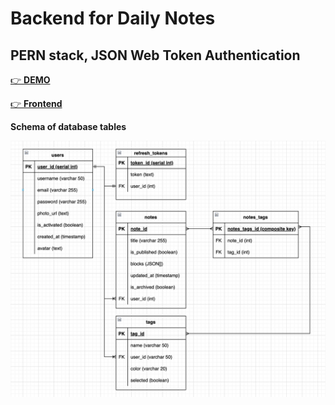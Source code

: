 # Backend for Daily Notes

## PERN stack, JSON Web Token Authentication

[👉 **DEMO**](http://185.220.34.235:8080/)

[👉 **Frontend**](https://github.com/kvvprof/daily-notes)

**Schema of database tables**

![Schema](https://github.com/kvvprof/daily-notes-server/blob/master/demo.png?raw=true)
